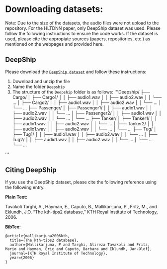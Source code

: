 # Downloading datasets:

Note: Due to the size of the datasets, the audio files were not 
upload to the repository. For the HLTDNN paper, only DeepShip dataset was used. 
Please follow the following instructions
to ensure the code works. If the dataset is used,
please cite the appropiate sources (papers, repositories, etc.) as mentioned
on the webpages and provided here.

##  DeepShip

Please download the [`DeepShip dataset`](https://drive.google.com/drive/folders/1ParUYYFnVme3yNTC_-JTtuhyqjOMZ3rJ?usp=share_link) 
and follow these instructions:

1. Download and unzip the file
2. Name the folder `Deepship`
3. The structure of the `Deepship` folder is as follows:
'''Deepship/
    ├── Cargo/
    │   ├── Cargo1/
    │   │   ├── audio1.wav
    │   │   ├── audio2.wav
    │   │   └── ...
    │   ├── Cargo2/
    │   │   ├── audio1.wav
    │   │   ├── audio2.wav
    │   │   └── ...
    │   └── ...
    ├── Passenger/
    │   ├── Passenger1/
    │   │   ├── audio1.wav
    │   │   ├── audio2.wav
    │   │   └── ...
    │   ├── Passenger2/
    │   │   ├── audio1.wav
    │   │   ├── audio2.wav
    │   │   └── ...
    │   └── ...
    ├── Tanker/
    │   ├── Tanker1/
    │   │   ├── audio1.wav
    │   │   ├── audio2.wav
    │   │   └── ...
    │   ├── Tanker2/
    │   │   ├── audio1.wav
    │   │   ├── audio2.wav
    │   │   └── ...
    │   └── ...
    ├── Tug/
    │   ├── Tug1/
    │   │   ├── audio1.wav
    │   │   ├── audio2.wav
    │   │   └── ...
    │   ├── Tug2/
    │   │   ├── audio1.wav
    │   │   ├── audio2.wav
    │   │   └── ...
    │   └── ...
    └── ...

'''

## <a name="CitingKTH"></a>Citing DeepShip

If you use the DeepShip dataset, please cite the following reference using the following entry.

**Plain Text:**

Tavakoli Targhi, A., Hayman, E., Caputo, B., Mallikar-juna, P., Fritz, M., and  Eklundh, J.O.
“The kth-tips2 database,” KTH Royal Institute of Technology, 2006.

**BibTex:**
```
@article{mallikarjuna2006kth,
  title={The kth-tips2 database},
  author={Mallikarjuna, P and Targhi, Alireza Tavakoli and Fritz, Mario and Hayman, Eric and Caputo, Barbara and Eklundh, Jan-Olof},
  journal={KTH Royal Institute of Technology},
  year={2006}
}

```
